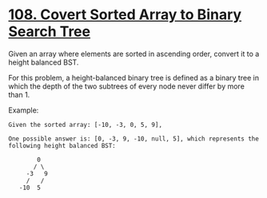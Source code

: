 # [108. Covert Sorted Array to Binary Search Tree](https://leetcode.com/problems/convert-sorted-array-to-binary-search-tree/)

Given an array where elements are sorted in ascending order, convert it to a
height balanced BST.

For this problem, a height-balanced binary tree is defined as a binary tree in
which the depth of the two subtrees of every node never differ by more than 1.

Example:

```
Given the sorted array: [-10, -3, 0, 5, 9],

One possible answer is: [0, -3, 9, -10, null, 5], which represents the
following height balanced BST:

        0
       / \
     -3   9
     /   /
   -10  5
```
